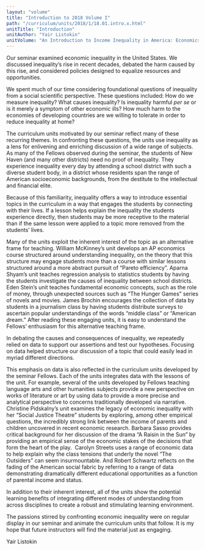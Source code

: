 ```yaml
---
layout: "volume"
title: "Introduction to 2018 Volume I"
path: "/curriculum/units/2018/1/18.01.intro.x.html"
unitTitle: "Introduction"
unitAuthor: "Yair Listokin"
unitVolume: "An Introduction to Income Inequality in America: Economics, History, Law"
---
```

<main>
 <p>
  Our seminar examined economic inequality in the United States. We discussed inequality’s rise in recent decades, debated the harm caused by this rise, and considered policies designed to equalize resources and opportunities.
 </p>
 <p>
  We spent much of our time considering foundational questions of inequality from a social scientific perspective. These questions included: How do we measure inequality? What causes inequality? Is inequality harmful
  <em>
   per se
  </em>
  or is it merely a symptom of other economic ills? How much harm to the economies of developing countries are we willing to tolerate in order to reduce inequality at home?
 </p>
 <p>
  The curriculum units motivated by our seminar reflect many of these recurring themes. In confronting these questions, the units use inequality as a lens for enlivening and enriching discussion of a wide range of subjects. As many of the Fellows observed during the seminar, the students of New Haven (and many other districts) need no proof of inequality. They experience inequality every day by attending a school district with such a diverse student body, in a district whose residents span the range of American socioeconomic backgrounds, from the destitute to the intellectual and financial elite.
 </p>
 <p>
  Because of this familiarity, inequality offers a way to introduce essential topics in the curriculum in a way that engages the students by connecting with their lives. If a lesson helps explain the inequality the students experience directly, then students may be more receptive to the material than if the same lesson were applied to a topic more removed from the students’ lives.
 </p>
 <p>
  Many of the units exploit the inherent interest of the topic as an alternative frame for teaching. William McKinney’s unit develops an AP economics course structured around understanding inequality, on the theory that this structure may engage students more than a course with similar lessons structured around a more abstract pursuit of “Pareto efficiency”. Aparna Shyam’s unit teaches regression analysis to statistics students by having the students investigate the causes of inequality between school districts. Eden Stein’s unit teaches fundamental economic concepts, such as the role of money, through unexpected sources such as “The Hunger Games” series of novels and movies. James Brochin encourages the collection of data by students in a journalism class by having students distribute surveys to ascertain popular understandings of the words “middle class” or “American dream.” After reading these engaging units, it is easy to understand the Fellows’ enthusiasm for this alternative teaching frame.
 </p>
 <p>
  In debating the causes and consequences of inequality, we repeatedly relied on data to support our assertions and test our hypotheses. Focusing on data helped structure our discussion of a topic that could easily lead in myriad different directions.
 </p>
 <p>
  This emphasis on data is also reflected in the curriculum units developed by the seminar Fellows. Each of the units integrates data with the lessons of the unit. For example, several of the units developed by Fellows teaching language arts and other humanities subjects provide a new perspective on works of literature or art by using data to provide a more precise and analytical perspective to concerns traditionally developed via narrative. Christine Pidskalny’s unit examines the legacy of economic inequality with her “Social Justice Theatre” students by exploring, among other empirical questions, the incredibly strong link between the income of parents and children uncovered in recent economic research. Barbara Sasso provides critical background for her discussion of the drama “A Raisin in the Sun” by providing an empirical sense of the economic stakes of the decisions that form the heart of the play.  Carolyn Streets uses a range of economic data to help explain why the class tensions that underly the novel “The Outsiders” can seem insurmountable. And Robert Schwartz reflects on the fading of the American social fabric by referring to a range of data demonstrating dramatically different educational opportunities as a function of parental income and status.
 </p>
 <p>
  In addition to their inherent interest, all of the units show the potential learning benefits of integrating different modes of understanding from across disciplines to create a robust and stimulating learning environment.
 </p>
 <p>
  The passions stirred by confronting economic inequality were on regular display in our seminar and animate the curriculum units that follow. It is my hope that future instructors will find the material just as engaging.
 </p>
 <p>
  Yair Listokin
 </p>
</main>
